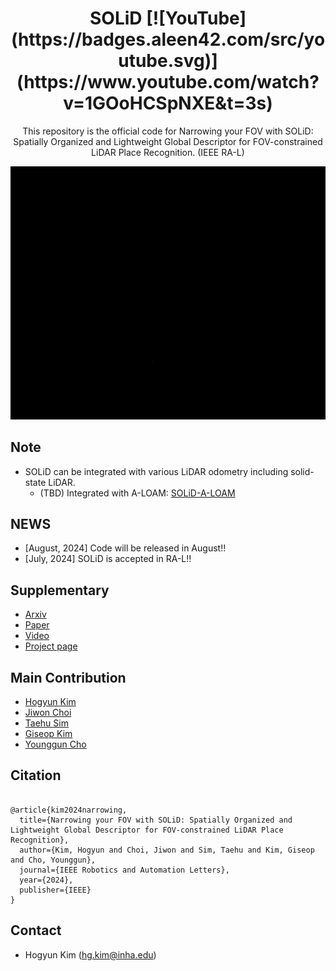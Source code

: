<div align="center">
    <h1>SOLiD [![YouTube](https://badges.aleen42.com/src/youtube.svg)](https://www.youtube.com/watch?v=1GOoHCSpNXE&t=3s) 
</h1>
<div>
This repository is the official code for Narrowing your FOV with SOLiD: Spatially Organized and Lightweight Global Descriptor for FOV-constrained LiDAR Place Recognition. (IEEE RA-L)
</div>
</div>
 
![image](fig/kitti05_solid.gif)

## Note
* SOLiD can be integrated with various LiDAR odometry including solid-state LiDAR.
	* (TBD) Integrated with A-LOAM: [SOLiD-A-LOAM](https://github.com/sparolab/SOLiD-A-LOAM.git)

## NEWS
* [August, 2024] Code will be released in August!!
* [July, 2024] SOLiD is accepted in RA-L!!

## Supplementary
* [Arxiv](https://arxiv.org/abs/2408.07330#)
* [Paper](https://ieeexplore.ieee.org/abstract/document/10629042)
* [Video](https://www.youtube.com/watch?v=4sAWWfZTwLs)
* [Project page](https://sites.google.com/view/lidar-solid)

## Main Contribution
* [Hogyun Kim](https://scholar.google.com/citations?user=t5UEbooAAAAJ&hl=ko)
* [Jiwon Choi](https://scholar.google.com/citations?user=wL8VdUMAAAAJ&hl=ko)
* [Taehu Sim](https://scholar.google.com/citations?user=UPg-JuQAAAAJ&hl=ko)
* [Giseop Kim](https://scholar.google.com/citations?user=9mKOLX8AAAAJ&hl=ko)
* [Younggun Cho](https://scholar.google.com/citations?user=W5MOKWIAAAAJ&hl=ko)

## Citation
<pre>
<code>
@article{kim2024narrowing,
  title={Narrowing your FOV with SOLiD: Spatially Organized and Lightweight Global Descriptor for FOV-constrained LiDAR Place Recognition},
  author={Kim, Hogyun and Choi, Jiwon and Sim, Taehu and Kim, Giseop and Cho, Younggun},
  journal={IEEE Robotics and Automation Letters},
  year={2024},
  publisher={IEEE}
}</code>
</pre>  

## Contact
* Hogyun Kim (hg.kim@inha.edu)
